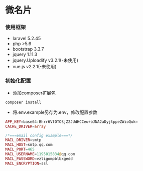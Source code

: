 # 微名片 

### 使用框架 

- laravel 5.2.45
- php >5.6
- bootstrap 3.3.7
- jquery 1.11.3
- jquery.Uploadify 	v3.2.1(-未使用)
- vue.js v2.2.1(-未使用)

### 初始化配置

- 添加composer扩展包

```shell
composer install
```

- 将.env.example另存为.env，修改配置参数

```php
APP_KEY=base64:Bhrr6VfOTOSjZ2JUdHCCeu+bJNA2aDyjtppeZWioQuk=    
CACHE_DRIVER=array

/*===email config example===*/
MAIL_DRIVER=smtp
MAIL_HOST=smtp.qq.com
MAIL_PORT=465
MAIL_USERNAME=1195015834@qq.com
MAIL_PASSWORD=vzligompblbxgedd
MAIL_ENCRYPTION=ssl

```
